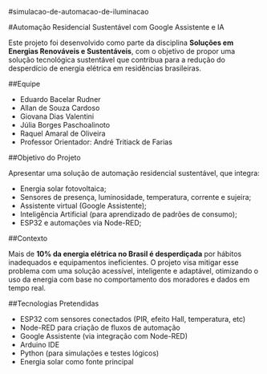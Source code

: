 #simulacao-de-automacao-de-iluminacao

#Automação Residencial Sustentável com Google Assistente e IA

Este projeto foi desenvolvido como parte da disciplina **Soluções em Energias Renováveis e Sustentáveis**, com o objetivo de propor uma solução tecnológica sustentável que contribua para a redução do desperdício de energia elétrica em residências brasileiras.


##Equipe

- Eduardo Bacelar Rudner  
- Allan de Souza Cardoso
- Giovana Dias Valentini  
- Júlia Borges Paschoalinoto 
- Raquel Amaral de Oliveira 
- Professor Orientador: André Tritiack de Farias

##Objetivo do Projeto

Apresentar uma solução de automação residencial sustentável, que integra:

- Energia solar fotovoltaica;
- Sensores de presença, luminosidade, temperatura, corrente e sujeira;
- Assistente virtual (Google Assistente);
- Inteligência Artificial (para aprendizado de padrões de consumo);
- ESP32 e automações via Node-RED;
  

##Contexto

Mais de **10% da energia elétrica no Brasil é desperdiçada** por hábitos inadequados e equipamentos ineficientes. O projeto visa mitigar esse problema com uma solução acessível, inteligente e adaptável, otimizando o uso da energia com base no comportamento dos moradores e dados em tempo real.


##Tecnologias Pretendidas

- ESP32 com sensores conectados (PIR, efeito Hall, temperatura, etc)
- Node-RED para criação de fluxos de automação
- Google Assistente (via integração com Node-RED)
- Arduino IDE
- Python (para simulações e testes lógicos)
- Energia solar como fonte principal
